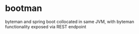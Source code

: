 # bootman
byteman and spring boot collocated in same JVM, with byteman functionality exposed via REST endpoint
